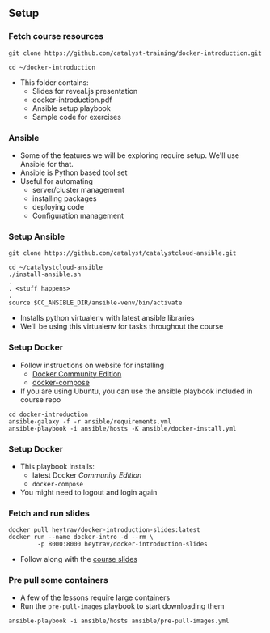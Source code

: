 ## Setup


### Fetch course resources

```
git clone https://github.com/catalyst-training/docker-introduction.git
```
<!-- .element: style="width:100%;" class="fragment" data-fragment-index="0" -->

```
cd ~/docker-introduction
```
<!-- .element: style="width:100%;" class="fragment" data-fragment-index="1" -->

* This folder contains: <!-- .element: class="fragment" data-fragment-index="2" -->
   * Slides for reveal.js presentation
   * docker-introduction.pdf
   * Ansible setup playbook
   * Sample code for exercises

<!-- .element: class="stretch"  -->



### Ansible

* Some of the features we will be exploring require setup. We'll use Ansible for that.
* Ansible is Python based tool set
* Useful for automating
   * server/cluster management 
   * installing packages
   * deploying code 
   * Configuration management


### Setup Ansible
```
git clone https://github.com/catalyst/catalystcloud-ansible.git
```

<!-- .element: style="width:100%;" class="fragment" data-fragment-index="0" -->

```
cd ~/catalystcloud-ansible
./install-ansible.sh
. 
. <stuff happens>
.
source $CC_ANSIBLE_DIR/ansible-venv/bin/activate
```
<!-- .element: style="width:100%;" class="fragment" data-fragment-index="1" -->

* Installs python virtualenv with latest ansible libraries <!-- .element: class="fragment" data-fragment-index="2" -->
* We'll be using this virtualenv for tasks throughout the course <!-- .element: class="fragment" data-fragment-index="3" -->

<!-- .element: class="stretch"  -->


### Setup Docker

* Follow instructions on website for installing <!-- .element: class="fragment" data-fragment-index="0" -->
   * [Docker Community Edition](https://store.docker.com/search?offering=community&type=edition)
   * [docker-compose](https://docs.docker.com/compose/install/)
* If you are using Ubuntu, you can use the ansible playbook included in course repo <!-- .element: class="fragment" data-fragment-index="1" -->

```
cd docker-introduction
ansible-galaxy -f -r ansible/requirements.yml
ansible-playbook -i ansible/hosts -K ansible/docker-install.yml 
```
<!-- .element: class="fragment" data-fragment-index="1"  -->



### Setup Docker
* This playbook installs:
   * latest Docker _Community Edition_
   * `docker-compose`
* You might need to logout and login again


### Fetch and run slides
```
docker pull heytrav/docker-introduction-slides:latest
docker run --name docker-intro -d --rm \
        -p 8000:8000 heytrav/docker-introduction-slides
```
<asciinema-player autoplay="1" loop="loop"  font-size="medium" speed="1" theme="solarized-light" src="asciinema/asciicast-119477.json" cols="150" rows="15"></asciinema-player>
* Follow along with the <!-- .element: class="fragment" data-fragment-index="0" -->[course slides](http://localhost:8000)


### Pre pull some containers
* A few of the lessons require large containers
* Run the `pre-pull-images` playbook to start downloading them
```
ansible-playbook -i ansible/hosts ansible/pre-pull-images.yml
```
